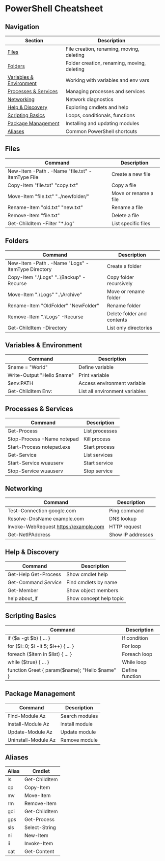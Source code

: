 # PowerShell Cheatsheet

## Navigation
| Section                                            | Description                                 |
|----------------------------------------------------|---------------------------------------------|
| [Files](#files)                                    | File creation, renaming, moving, deleting   |
| [Folders](#folders)                                | Folder creation, renaming, moving, deleting |
| [Variables & Environment](#variables--environment) | Working with variables and env vars         |
| [Processes & Services](#processes--services)       | Managing processes and services             |
| [Networking](#networking)                          | Network diagnostics                         |
| [Help & Discovery](#help--discovery)               | Exploring cmdlets and help                  |
| [Scripting Basics](#scripting-basics)              | Loops, conditionals, functions              |
| [Package Management](#package-management)          | Installing and updating modules             |
| [Aliases](#aliases)                                | Common PowerShell shortcuts                 |

## Files
| Command                                          | Description           |
|--------------------------------------------------|-----------------------|
| New-Item -Path . -Name "file.txt" -ItemType File | Create a new file     |
| Copy-Item "file.txt" "copy.txt"                  | Copy a file           |
| Move-Item "file.txt" "../newfolder/"             | Move or rename a file |
| Rename-Item "old.txt" "new.txt"                  | Rename a file         |
| Remove-Item "file.txt"                           | Delete a file         |
| Get-ChildItem -Filter "*.log"                    | List specific files   |

## Folders
| Command                                           | Description                |
|---------------------------------------------------|----------------------------|
| New-Item -Path . -Name "Logs" -ItemType Directory | Create a folder            |
| Copy-Item ".\Logs" "..\Backup" -Recurse           | Copy folder recursively    |
| Move-Item ".\Logs" "..\Archive"                   | Move or rename folder      |
| Rename-Item "OldFolder" "NewFolder"               | Rename folder              |
| Remove-Item ".\Logs" -Recurse                     | Delete folder and contents |
| Get-ChildItem -Directory                          | List only directories      |

## Variables & Environment
| Command                    | Description                    |
|----------------------------|--------------------------------|
| $name = "World"            | Define variable                |
| Write-Output "Hello $name" | Print variable                 |
| $env:PATH                  | Access environment variable    |
| Get-ChildItem Env:         | List all environment variables |

## Processes & Services
| Command                    | Description    |
|----------------------------|----------------|
| Get-Process                | List processes |
| Stop-Process -Name notepad | Kill process   |
| Start-Process notepad.exe  | Start process  |
| Get-Service                | List services  |
| Start-Service wuauserv     | Start service  |
| Stop-Service wuauserv      | Stop service   |

## Networking
| Command                               | Description       |
|---------------------------------------|-------------------|
| Test-Connection google.com            | Ping command      |
| Resolve-DnsName example.com           | DNS lookup        |
| Invoke-WebRequest https://example.com | HTTP request      |
| Get-NetIPAddress                      | Show IP addresses |

## Help & Discovery
| Command               | Description             |
|-----------------------|-------------------------|
| Get-Help Get-Process  | Show cmdlet help        |
| Get-Command *Service* | Find cmdlets by name    |
| Get-Member            | Show object members     |
| help about_If         | Show concept help topic |

## Scripting Basics
| Command                                        | Description     |
|------------------------------------------------|-----------------|
| if ($a -gt $b) { ... }                         | If condition    |
| for ($i=0; $i -lt 5; $i++) { ... }             | For loop        |
| foreach ($item in $list) { ... }               | Foreach loop    |
| while ($true) { ... }                          | While loop      |
| function Greet { param($name); "Hello $name" } | Define function |

## Package Management
| Command             | Description    |
|---------------------|----------------|
| Find-Module Az      | Search modules |
| Install-Module Az   | Install module |
| Update-Module Az    | Update module  |
| Uninstall-Module Az | Remove module  |

## Aliases
| Alias | Cmdlet        |
|-------|---------------|
| ls    | Get-ChildItem |
| cp    | Copy-Item     |
| mv    | Move-Item     |
| rm    | Remove-Item   |
| gci   | Get-ChildItem |
| gps   | Get-Process   |
| sls   | Select-String |
| ni    | New-Item      |
| ii    | Invoke-Item   |
| cat   | Get-Content   |

